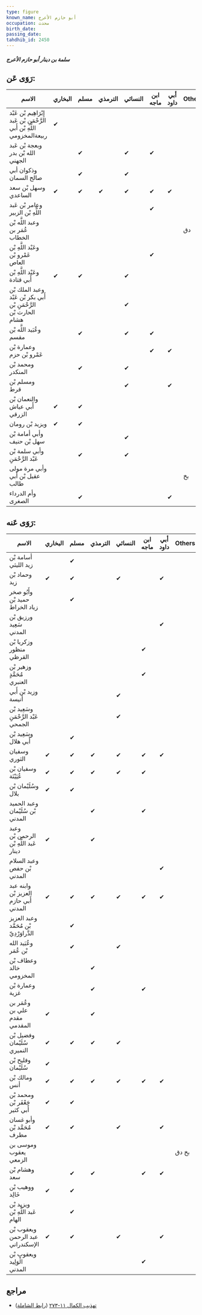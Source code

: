 ```yaml
---
type: figure
known_name: أبو حازم الأعرج
occupation: محدث
birth_date:
passing_date:
tahdhib_id: 2450
---
```

##### سلمة بن دينار أبو حازم الأعرج

## رَوَى عَن:
| الاسم                                                                     | البخاري | مسلم | الترمذي | النسائي | ابن ماجه | أبي داود | Others |
| ------------------------------------------------------------------------- | ------- | ---- | ------- | ------- | -------- | -------- | ------ |
| إِبْرَاهِيم بْن عَبْد الرَّحْمَنِ بْن عَبد اللَّهِ بْن أَبي ربيعةالمخزومي | ✔       |      |         |         |          |          |        |
| وبعجة بْن عَبد الله بْن بدر الجهني                                        |         | ✔    |         | ✔       | ✔        |          |        |
| وذكوان أبي صالح السمان                                                    |         | ✔    |         | ✔       |          |          |        |
| وسهل بْن سعد الساعدي                                                      | ✔       | ✔    | ✔       | ✔       | ✔        | ✔        |        |
| وعامر بْن عَبد اللَّهِ بْن الزبير                                         |         |      |         |         | ✔        |          |        |
| وعبد اللَّه بْن عُمَر بن الخطاب                                           |         |      |         |         |          |          | دق     |
| وعَبْد اللَّهِ بْن عَمْرو بْن العاص                                       |         |      |         |         | ✔        |          |        |
| وعَبْد اللَّهِ بْن أَبي قتادة                                             | ✔       | ✔    |         | ✔       |          |          |        |
| وعبد الملك بْن أَبي بكر بْن عَبْد الرَّحْمَنِ بْن الحارث بْن هشام         |         |      |         | ✔       |          |          |        |
| وعُبَيد اللَّه بْن مقسم                                                   |         | ✔    |         | ✔       | ✔        |          |        |
| وعمارة بْن عَمْرو بْن حزم                                                 |         |      |         |         | ✔        | ✔        |        |
| ومحمد بْن المنكدر                                                         |         | ✔    |         | ✔       |          |          |        |
| ومسلم بْن قرط                                                             |         |      |         | ✔       |          | ✔        |        |
| والنعمان بْن أَبي عياش الزرقي                                             | ✔       | ✔    |         |         |          |          |        |
| ويزيد بْن رومان                                                           | ✔       | ✔    |         |         |          |          |        |
| وأبي أمامة بْن سهل بْن حنيف                                               |         |      |         | ✔       |          |          |        |
| وأبي سلمة بْن عَبْد الرَّحْمَنِ                                           |         | ✔    |         | ✔       |          |          |        |
| وأبي مرة مولى عقيل بْن أَبي طالب                                          |         |      |         |         |          |          | بخ     |
| وأم الدرداء الصغرى                                                        |         | ✔    |         |         |          | ✔        |        |
## رَوَى عَنه:
| الاسم                                    | البخاري | مسلم | الترمذي | النسائي | ابن ماجه | أبي داود | Others |
| ---------------------------------------- | ------- | ---- | ------- | ------- | -------- | -------- | ------ |
| أسامة بْن زيد الليثي                     |         | ✔    |         |         |          |          |        |
| وحماد بْن زيد                            | ✔       | ✔    |         | ✔       |          | ✔        |        |
| وأَبُو صخر حميد بْن زياد الخراط          |         | ✔    |         |         |          |          |        |
| ورزيق بْن سَعِيد المدني                  |         |      |         |         |          | ✔        |        |
| وزكريا بْن منظور القرظي                  |         |      |         |         | ✔        |          |        |
| وزهير بْن مُحَمَّدٍ العنبري              |         |      |         |         | ✔        |          |        |
| وزيد بْن أَبي أنيسة                      |         |      |         | ✔       |          |          |        |
| وسَعِيد بْن عَبْد الرَّحْمَنِ الجمحي     |         |      |         | ✔       |          |          |        |
| وسَعِيد بْن أَبي هلال                    |         | ✔    |         |         |          |          |        |
| وسفيان الثوري                            | ✔       | ✔    | ✔       | ✔       | ✔        | ✔        |        |
| وسفيان بْن عُيَيْنَة                     | ✔       | ✔    | ✔       | ✔       | ✔        |          |        |
| وسُلَيْمان بْن بلال                      | ✔       | ✔    |         |         |          |          |        |
| وعبد الحميد بْن سُلَيْمان المدني         |         |      | ✔       |         | ✔        |          |        |
| وعبد الرحمن بْن عَبد اللَّهِ بْن دينار   | ✔       |      | ✔       |         |          |          |        |
| وعبد السلام بْن حفص المدني               |         |      |         |         |          | ✔        |        |
| وابنه عبد العزيز بْن أَبي حازم المدني    | ✔       | ✔    | ✔       | ✔       | ✔        | ✔        |        |
| وعبد العزيز بْن مُحَمَّد الدَّراوَرْدِيّ |         | ✔    |         |         |          |          |        |
| وعُبَيد الله بْن عُمَر                   |         | ✔    |         | ✔       |          |          |        |
| وعطاف بْن خالد المخزومي                  |         |      | ✔       |         |          |          |        |
| وعمارة بْن غزية                          |         |      | ✔       |         | ✔        |          |        |
| وعُمَر بن علي بن مقدم المقدمي            | ✔       |      | ✔       |         |          |          |        |
| وفضيل بْن سُلَيْمان النميري              | ✔       | ✔    | ✔       | ✔       |          |          |        |
| وفليح بْن سُلَيْمان                      | ✔       |      |         |         |          |          |        |
| ومالك بْن أنس                            | ✔       | ✔    | ✔       | ✔       | ✔        | ✔        |        |
| ومحمد بْن جَعْفَر بْن أَبي كثير          | ✔       | ✔    |         |         |          |          |        |
| وأبو غسان مُحَمَّد بْن مطرف              | ✔       | ✔    |         | ✔       |          | ✔        |        |
| وموسى بن يعقوب الزمعي                    |         |      |         |         |          |          | بخ دق  |
| وهشام بْن سعد                            |         | ✔    | ✔       |         | ✔        | ✔        |        |
| ووهيب بْن خَالِد                         | ✔       | ✔    |         |         |          |          |        |
| ويزيد بْن عَبد اللَّهِ بْن الهام         |         | ✔    |         |         |          |          |        |
| ويعقوب بْن عبد الرحمن الإسكندراني        | ✔       | ✔    |         | ✔       |          | ✔        |        |
| ويعقوب بْن الْوَلِيد المدني              |         |      |         |         | ✔        |          |        |
## مراجع
- [تهذيب الكمال ١١-٢٧٣](obsidian://open?vault=Tahdhib-al-Kamal&file=Figures/٢٤٥٠-سلمة%20بن%20دينار%20أبو%20حازم%20الأعرج) ([رابط الشاملة](https://shamela.ws/book/3722/5593))